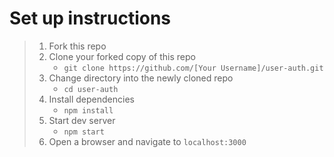 # Set up instructions

> 1. Fork this repo
> 1. Clone your forked copy of this repo
>    - `git clone https://github.com/[Your Username]/user-auth.git`
> 1. Change directory into the newly cloned repo
>    - `cd user-auth`
> 1. Install dependencies 
>    - `npm install`
> 1. Start dev server
>    - `npm start`
> 1. Open a browser and navigate to `localhost:3000`
